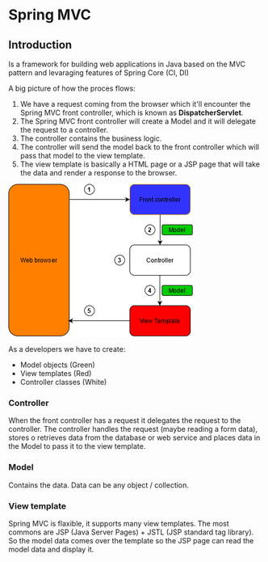 # Spring MVC

## Introduction

Is a framework for building web applications in Java based on the MVC pattern and levaraging features of Spring Core (CI, DI)

A big picture of how the proces flows:

1. We have a request coming from the browser which it'll encounter the Spring MVC front controller, which is known as **DispatcherServlet**.
2. The Spring MVC front controller will create a Model and it will delegate the request to a controller.
3. The controller contains the business logic.
4. The controller will send the model back to the front controller which will pass that model to the view template.
5. The view template is basically a HTML page or a JSP page that will take the data and render a response to the browser.

<img style="float: center;" src="https://github.com/mikedr/SpringMVC/blob/main/Images/001-MVCdiagram.png">

As a developers we have to create:

* Model objects (Green)
* View templates (Red)
* Controller classes (White)

### Controller

When the front controller has a request it delegates the request to the controller. The controller handles the request (maybe reading a form data), stores o retrieves data from the database or web service and places data in the Model to pass it to the view template. 

### Model

Contains the data. Data can be any object / collection.

### View template

Spring MVC is flaxible, it supports many view templates. The most commons are JSP (Java Server Pages) + JSTL (JSP standard tag library). So the model data comes over the template so the JSP page can read the model data and display it. 
